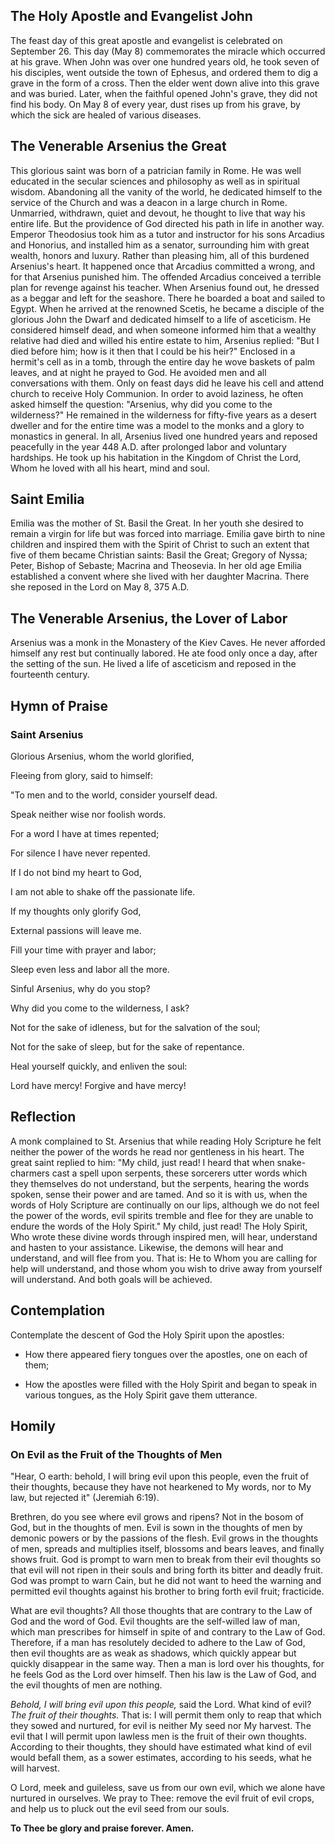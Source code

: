 ## The Holy Apostle and Evangelist John

The feast day of this great apostle and evangelist is celebrated on September 26. This day (May 8) commemorates the miracle which occurred at his grave. When John was over one hundred years old, he took seven of his disciples, went outside the town of Ephesus, and ordered them to dig a grave in the form of a cross. Then the elder went down alive into this grave and was buried. Later, when the faithful opened John's grave, they did not find his body. On May 8 of every year, dust rises up from his grave, by which the sick are healed of various diseases.

## The Venerable Arsenius the Great

This glorious saint was born of a patrician family in Rome. He was well educated in the secular sciences and philosophy as well as in spiritual wisdom. Abandoning all the vanity of the world, he dedicated himself to the service of the Church and was a deacon in a large church in Rome. Unmarried, withdrawn, quiet and devout, he thought to live that way his entire life. But the providence of God directed his path in life in another way. Emperor Theodosius took him as a tutor and instructor for his sons Arcadius and Honorius, and installed him as a senator, surrounding him with great wealth, honors and luxury. Rather than pleasing him, all of this burdened Arsenius's heart. It happened once that Arcadius committed a wrong, and for that Arsenius punished him. The offended Arcadius conceived a terrible plan for revenge against his teacher. When Arsenius found out, he dressed as a beggar and left for the seashore. There he boarded a boat and sailed to Egypt. When he arrived at the renowned Scetis, he became a disciple of the glorious John the Dwarf and dedicated himself to a life of asceticism. He considered himself dead, and when someone informed him that a wealthy relative had died and willed his entire estate to him, Arsenius replied: "But I died before him; how is it then that I could be his heir?" Enclosed in a hermit's cell as in a tomb, through the entire day he wove baskets of palm leaves, and at night he prayed to God. He avoided men and all conversations with them. Only on feast days did he leave his cell and attend church to receive Holy Communion. In order to avoid laziness, he often asked himself the question: "Arsenius, why did you come to the wilderness?" He remained in the wilderness for fifty-five years as a desert dweller and for the entire time was a model to the monks and a glory to monastics in general. In all, Arsenius lived one hundred years and reposed peacefully in the year 448 A.D. after prolonged labor and voluntary hardships. He took up his habitation in the Kingdom of Christ the Lord, Whom he loved with all his heart, mind and soul.

## Saint Emilia

Emilia was the mother of St. Basil the Great. In her youth she desired to remain a virgin for life but was forced into marriage. Emilia gave birth to nine children and inspired them with the Spirit of Christ to such an extent that five of them became Christian saints: Basil the Great; Gregory of Nyssa; Peter, Bishop of Sebaste; Macrina and Theosevia. In her old age Emilia established a convent where she lived with her daughter Macrina. There she reposed in the Lord on May 8, 375 A.D.

## The Venerable Arsenius, the Lover of Labor

Arsenius was a monk in the Monastery of the Kiev Caves. He never afforded himself any rest but continually labored. He ate food only once a day, after the setting of the sun. He lived a life of asceticism and reposed in the fourteenth century.

## Hymn of Praise

### Saint Arsenius

Glorious Arsenius, whom the world glorified,

Fleeing from glory, said to himself:

"To men and to the world, consider yourself dead.

Speak neither wise nor foolish words.

For a word I have at times repented;

For silence I have never repented.

If I do not bind my heart to God,

I am not able to shake off the passionate life.

If my thoughts only glorify God,

External passions will leave me.

Fill your time with prayer and labor;

Sleep even less and labor all the more.

Sinful Arsenius, why do you stop?

Why did you come to the wilderness, I ask?

Not for the sake of idleness, but for the salvation of the soul;

Not for the sake of sleep, but for the sake of repentance.

Heal yourself quickly, and enliven the soul:

Lord have mercy! Forgive and have mercy!

## Reflection

A monk complained to St. Arsenius that while reading Holy Scripture he felt neither the power of the words he read nor gentleness in his heart. The great saint replied to him: "My child, just read! I heard that when snake-charmers cast a spell upon serpents, these sorcerers utter words which they themselves do not understand, but the serpents, hearing the words spoken, sense their power and are tamed. And so it is with us, when the words of Holy Scripture are continually on our lips, although we do not feel the power of the words, evil spirits tremble and flee for they are unable to endure the words of the Holy Spirit." My child, just read! The Holy Spirit, Who wrote these divine words through inspired men, will hear, understand and hasten to your assistance. Likewise, the demons will hear and understand, and will flee from you. That is: He to Whom you are calling for help will understand, and those whom you wish to drive away from yourself will understand. And both goals will be achieved.

## Contemplation

Contemplate the descent of God the Holy Spirit upon the apostles:

- How there appeared fiery tongues over the apostles, one on each of them;

- How the apostles were filled with the Holy Spirit and began to speak in various tongues, as the Holy Spirit gave them utterance.

## Homily

### On Evil as the Fruit of the Thoughts of Men

"Hear, O earth: behold, I will bring evil upon this people, even the fruit of their thoughts, because they have not hearkened to My words, nor to My law, but rejected it" (Jeremiah 6:19).

Brethren, do you see where evil grows and ripens? Not in the bosom of God, but in the thoughts of men. Evil is sown in the thoughts of men by demonic powers or by the passions of the flesh. Evil grows in the thoughts of men, spreads and multiplies itself, blossoms and bears leaves, and finally shows fruit. God is prompt to warn men to break from their evil thoughts so that evil will not ripen in their souls and bring forth its bitter and deadly fruit. God was prompt to warn Cain, but he did not want to heed the warning and permitted evil thoughts against his brother to bring forth evil fruit; fracticide.

What are evil thoughts? All those thoughts that are contrary to the Law of God and the word of God. Evil thoughts are the self-willed law of man, which man prescribes for himself in spite of and contrary to the Law of God. Therefore, if a man has resolutely decided to adhere to the Law of God, then evil thoughts are as weak as shadows, which quickly appear but quickly disappear in the same way. Then a man is lord over his thoughts, for he feels God as the Lord over himself. Then his law is the Law of God, and the evil thoughts of men are nothing.

*Behold, I will bring evil upon this people,* said the Lord. What kind of evil? *The fruit of their thoughts.* That is: I will permit them only to reap that which they sowed and nurtured, for evil is neither My seed nor My harvest. The evil that I will permit upon lawless men is the fruit of their own thoughts. According to their thoughts, they should have estimated what kind of evil would befall them, as a sower estimates, according to his seeds, what he will harvest.

O Lord, meek and guileless, save us from our own evil, which we alone have nurtured in ourselves. We pray to Thee: remove the evil fruit of evil crops, and help us to pluck out the evil seed from our souls.

**To Thee be glory and praise forever. Amen.**
